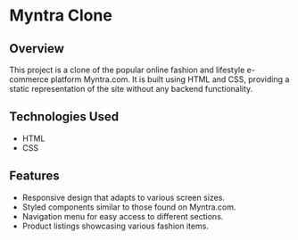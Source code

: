 # Myntra Clone

## Overview
This project is a clone of the popular online fashion and lifestyle e-commerce platform Myntra.com. It is built using HTML and CSS, providing a static representation of the site without any backend functionality.

## Technologies Used
- HTML
- CSS

## Features
- Responsive design that adapts to various screen sizes.
- Styled components similar to those found on Myntra.com.
- Navigation menu for easy access to different sections.
- Product listings showcasing various fashion items.
